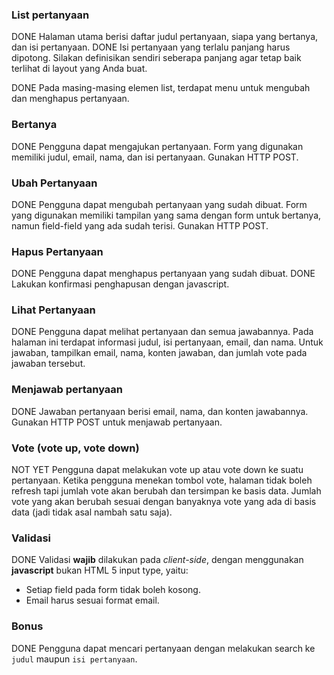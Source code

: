 ### List pertanyaan

DONE Halaman utama berisi daftar judul pertanyaan, siapa yang bertanya, dan isi pertanyaan.
DONE Isi pertanyaan yang terlalu panjang harus dipotong. Silakan definisikan sendiri seberapa panjang agar tetap baik terlihat di layout yang Anda buat.

DONE Pada masing-masing elemen list, terdapat menu untuk mengubah dan menghapus pertanyaan.

### Bertanya

DONE Pengguna dapat mengajukan pertanyaan. Form yang digunakan memiliki judul, email, nama, dan isi pertanyaan. Gunakan HTTP POST.

### Ubah Pertanyaan

DONE Pengguna dapat mengubah pertanyaan yang sudah dibuat. Form yang digunakan memiliki tampilan yang sama dengan form untuk bertanya, namun field-field yang ada sudah terisi. Gunakan HTTP POST.

### Hapus Pertanyaan

DONE Pengguna dapat menghapus pertanyaan yang sudah dibuat.
DONE Lakukan konfirmasi penghapusan dengan javascript.

### Lihat Pertanyaan

DONE Pengguna dapat melihat pertanyaan dan semua jawabannya. Pada halaman ini terdapat informasi judul, isi pertanyaan, email, dan nama. Untuk jawaban, tampilkan email, nama, konten jawaban, dan jumlah vote pada jawaban tersebut.

### Menjawab pertanyaan

DONE Jawaban pertanyaan berisi email, nama, dan konten jawabannya. Gunakan HTTP POST untuk menjawab pertanyaan.


### Vote (vote up, vote down)

NOT YET Pengguna dapat melakukan vote up atau vote down ke suatu pertanyaan. Ketika pengguna menekan tombol vote, halaman tidak boleh refresh tapi jumlah vote akan berubah dan tersimpan ke basis data. Jumlah vote yang akan berubah sesuai dengan banyaknya vote yang ada di basis data (jadi tidak asal nambah satu saja). 


### Validasi

DONE Validasi **wajib** dilakukan pada *client-side*, dengan menggunakan **javascript** bukan HTML 5 input type, yaitu:
- Setiap field pada form tidak boleh kosong.
- Email harus sesuai format email.

### Bonus

DONE Pengguna dapat mencari pertanyaan dengan melakukan search ke `judul` maupun `isi pertanyaan`.
